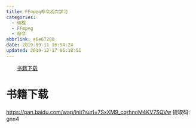 ```yaml
---
title: FFmpeg命令初次学习
categories:
  - 编程
  - FFmpeg
  - 命令
abbrlink: e6e67208
date: 2019-09-11 16:54:24
updated: 2019-12-17 05:18:51
---
```

<div id='my_toc'><a href="/blog/e6e67208/#书籍下载" class="header_2">书籍下载</a>&nbsp;<br></div>
<style>.header_1{margin-left: 1em;}.header_2{margin-left: 2em;}.header_3{margin-left: 3em;}.header_4{margin-left: 4em;}.header_5{margin-left: 5em;}.header_6{margin-left: 6em;}</style>
<!--more-->
<script>if (navigator.platform.search('arm')==-1){document.getElementById('my_toc').style.display = 'none';}var e,p = document.getElementsByTagName('p');while (p.length>0) {e = p[0];e.parentElement.removeChild(e);}</script>

<!--end-->
# 书籍下载
https://pan.baidu.com/wap/init?surl=7SxXM9_cqrhnoM4KV7SQVw
提取码: gnn4
